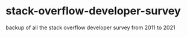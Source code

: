 # stack-overflow-developer-survey
backup of all the stack overflow developer survey from 2011 to 2021
